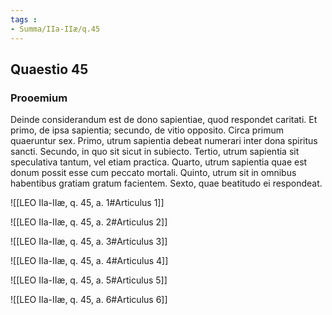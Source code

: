```yaml
---
tags : 
- Summa/IIa-IIæ/q.45
---
```


## Quaestio 45

### Prooemium

Deinde considerandum est de dono sapientiae, quod respondet caritati. Et primo, de ipsa sapientia; secundo, de vitio opposito. Circa primum quaeruntur sex. Primo, utrum sapientia debeat numerari inter dona spiritus sancti. Secundo, in quo sit sicut in subiecto. Tertio, utrum sapientia sit speculativa tantum, vel etiam practica. Quarto, utrum sapientia quae est donum possit esse cum peccato mortali. Quinto, utrum sit in omnibus habentibus gratiam gratum facientem. Sexto, quae beatitudo ei respondeat.

![[LEO IIa-IIæ, q. 45, a. 1#Articulus 1]]

![[LEO IIa-IIæ, q. 45, a. 2#Articulus 2]]

![[LEO IIa-IIæ, q. 45, a. 3#Articulus 3]]

![[LEO IIa-IIæ, q. 45, a. 4#Articulus 4]]

![[LEO IIa-IIæ, q. 45, a. 5#Articulus 5]]

![[LEO IIa-IIæ, q. 45, a. 6#Articulus 6]]

